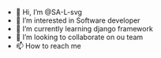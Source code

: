 - 👋 Hi, I’m @SA-L-svg
- 👀 I’m interested in Software developer
- 🌱 I’m currently learning django framework
- 💞️ I’m looking to collaborate on ou team
- 📫 How to reach me 

<!---
SA-L-svg/SA-L-svg is a ✨ special ✨ repository because its `README.md` (this file) appears on your GitHub profile.
You can click the Preview link to take a look at your changes.
--->

